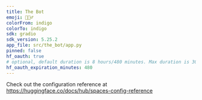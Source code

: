 ```yaml
---
title: The Bot
emoji: 🕵🏻‍♂️
colorFrom: indigo
colorTo: indigo
sdk: gradio
sdk_version: 5.25.2
app_file: src/the_bot/app.py
pinned: false
hf_oauth: true
# optional, default duration is 8 hours/480 minutes. Max duration is 30 days/43200 minutes.
hf_oauth_expiration_minutes: 480
---
```


Check out the configuration reference at https://huggingface.co/docs/hub/spaces-config-reference
